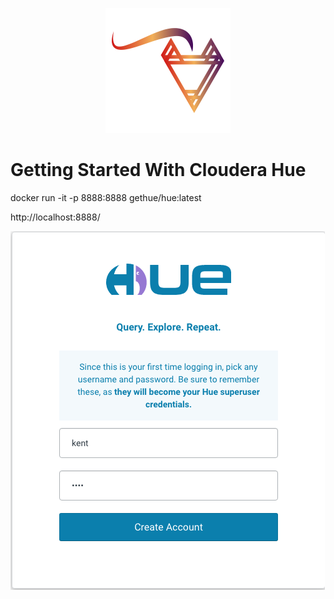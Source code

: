 <div align=center>

![](../imgs/kyuubi_logo_simple.png)

</div>

# Getting Started With Cloudera Hue


docker run -it -p 8888:8888 gethue/hue:latest

http://localhost:8888/

![](../imgs/hue_login.png)